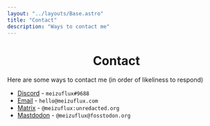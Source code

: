 ```yaml
---
layout: "../layouts/Base.astro"
title: "Contact"
description: "Ways to contact me"
---
```

<h1 style="text-align: center">Contact</h1>

Here are some ways to contact me (in order of likeliness to respond)
- [Discord](https://discord.com/users/809587169520910346) - `meizuflux#9688`
- [Email](mailto:hello@meizuflux.com) - `hello@meizuflux.com`
- [Matrix](https://matrix.to/#/@meizuflux:unredacted.org) - `@meizuflux:unredacted.org`
- [Mastdodon](https://fosstodon.org/@meizuflux) - `@meizuflux@fosstodon.org`
